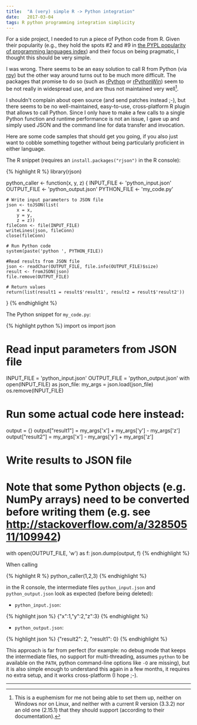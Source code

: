 ```yaml
---
title:  "A (very) simple R -> Python integration"
date:   2017-03-04
tags: R python programming integration simplicity
---
```


For a side project, I needed to run a piece of Python code from R. Given their popularity (e.g., they hold the spots \#2 and \#9 in [the PYPL popularity of programming languages index](https://pypl.github.io/PYPL.html)) and their focus on being pragmatic, I thought this should be very simple.

I was wrong. There seems to be an easy solution to call R from Python (via [rpy](https://rpy2.bitbucket.io/)) but the other way around turns out to be much more difficult. The packages that promise to do so (such as [rPython](https://cran.r-project.org/web/packages/rPython/index.html) or [rPythonWin](https://github.com/cjgb/rPython-win)) seem to be not really in widespread use, and are thus not maintained very well[^1].

I shouldn't complain about open source (and send patches instead ;-), but there seems to be no well-maintained, easy-to-use, cross-platform R plugin that allows to call Python. Since I only have to make a few calls to a single Python function and runtime performance is not an issue, I gave up and simply used JSON and the command line for data transfer and invocation.

Here are some code samples that should get you going, if you also just want to cobble something together without being particularly proficient in either language.

The R snippet (requires an `install.packages("rjson")` in the R console):

{% highlight R %}
library(rjson)

python_caller <- function(x, y, z) {
    INPUT_FILE <- 'python_input.json'
    OUTPUT_FILE <- 'python_output.json'
    PYTHON_FILE <- 'my_code.py'

    # Write input parameters to JSON file
    json <- toJSON(list(
        x = x,
        y = y,
        z = z))
    fileConn <- file(INPUT_FILE)
    writeLines(json, fileConn)
    close(fileConn)

    # Run Python code
    system(paste('python ', PYTHON_FILE))

    #Read results from JSON file
    json <- readChar(OUTPUT_FILE, file.info(OUTPUT_FILE)$size)
    result <- fromJSON(json)
    file.remove(OUTPUT_FILE)

    # Return values
    return(list(result1 = result$'result1', result2 = result$'result2'))
}
{% endhighlight %}

The Python snippet for `my_code.py`:

{% highlight python %}
import os
import json

# Read input parameters from JSON file
INPUT_FILE = 'python_input.json'
OUTPUT_FILE = 'python_output.json'
with open(INPUT_FILE) as json_file:
    my_args = json.load(json_file)
os.remove(INPUT_FILE)

# Run some actual code here instead:
output = {}
output["result1"] = my_args['x'] + my_args['y'] - my_args['z']
output["result2"] = my_args['x'] - my_args['y'] + my_args['z']

# Write results to JSON file
# Note that some Python objects (e.g. NumPy arrays) need to be converted before writing them (e.g. see http://stackoverflow.com/a/32850511/109942)
with open(OUTPUT_FILE, 'w') as f:
    json.dump(output, f)
{% endhighlight %}

When calling

{% highlight R %}
python_caller(1,2,3)
{% endhighlight %}

in the R console, the intermediate files `python_input.json` and `python_output.json` look as expected (before being deleted):

* `python_input.json`:

{% highlight json %}
{"x":1,"y":2,"z":3}
{% endhighlight %}

*  `python_output.json`:

{% highlight json %}
{"result2": 2, "result1": 0}
{% endhighlight %}

This approach is far from perfect (for example: no debug mode that keeps the intermediate files, no support for multi-threading, assumes `python` to be available on the `PATH`, python command-line options like `-O` are missing), but it is also simple enough to understand this again in a few months, it requires no extra setup, and it works cross-platform (I hope ;-).

---

[^1]: This is a euphemism for me not being able to set them up, neither on Windows nor on Linux, and neither with a current R version (3.3.2) nor an old one (2.15.1) that they should support (according to their documentation).
